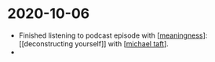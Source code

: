 # 2020-10-06

 - Finished listening to podcast episode with [[meaningness]]: [[deconstructing yourself]] with [[michael taft]].
 - 
[//begin]: # "Autogenerated link references for markdown compatibility"
[meaningness]: ../meaningness "meaningness"
[michael taft]: michael-taft "Michael Taft"
[//end]: # "Autogenerated link references"